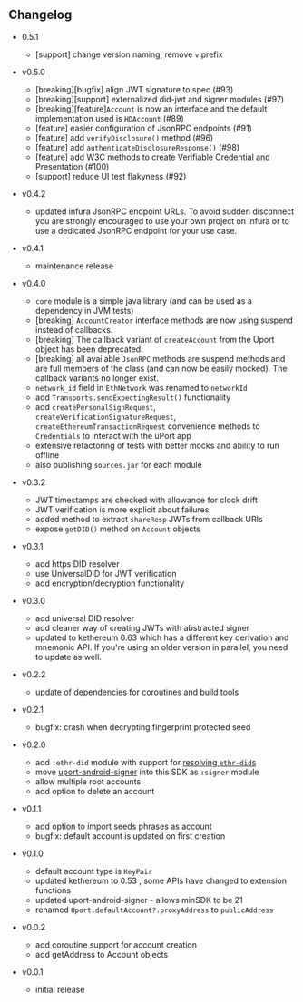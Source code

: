 ## Changelog

* 0.5.1
    * [support] change version naming, remove `v` prefix

* v0.5.0
    * [breaking][bugfix] align JWT signature to spec (#93)
    * [breaking][support] externalized did-jwt and signer modules (#97)
    * [breaking][feature]`Account` is now an interface and the default implementation used is `HDAccount` (#89)
    * [feature] easier configuration of JsonRPC endpoints (#91)
    * [feature] add `verifyDisclosure()` method (#96)
    * [feature] add `authenticateDisclosureResponse()` (#98)
    * [feature] add W3C methods to create Verifiable Credential and Presentation (#100)
    * [support] reduce UI test flakyness (#92)

* v0.4.2
    * updated infura JsonRPC endpoint URLs.
    To avoid sudden disconnect you are strongly encouraged to use your own project on
    infura or to use a dedicated JsonRPC endpoint for your use case.
    
* v0.4.1
    * maintenance release

* v0.4.0
    * `core` module is a simple java library (and can be used as a dependency in JVM tests)
    * [breaking] `AccountCreator` interface methods are now using suspend instead of callbacks.
    * [breaking] The callback variant of `createAccount` from the Uport object has been deprecated.
    * [breaking] all available `JsonRPC` methods are suspend methods and are full members of the class
    (and can now be easily mocked). The callback variants no longer exist.
    * `network_id` field in `EthNetwork` was renamed to `networkId`
    * add `Transports.sendExpectingResult()` functionality
    * add `createPersonalSignRequest`, `createVerificationSignatureRequest`, `createEthereumTransactionRequest`
 convenience methods to `Credentials` to interact with the uPort app
    * extensive refactoring of tests with better mocks and ability to run offline
    * also publishing `sources.jar` for each module

* v0.3.2
    * JWT timestamps are checked with allowance for clock drift
    * JWT verification is more explicit about failures
    * added method to extract `shareResp` JWTs from callback URIs
    * expose `getDID()` method on `Account` objects
    
* v0.3.1
    * add https DID resolver
    * use UniversalDID for JWT verification
    * add encryption/decryption functionality
    
* v0.3.0
    * add universal DID resolver
    * add cleaner way of creating JWTs with abstracted signer
    * updated to kethereum 0.63 which has a different key derivation and mnemonic API.
        If you're using an older version in parallel, you need to update as well. 

* v0.2.2
    * update of dependencies for coroutines and build tools

* v0.2.1
    * bugfix: crash when decrypting fingerprint protected seed

* v0.2.0
    * add `:ethr-did` module with support for [resolving `ethr-did`s](https://github.com/uport-project/ethr-did-resolver) 
    * move [uport-android-signer](https://github.com/uport-project/uport-android-signer) into this SDK as `:signer` module
    * allow multiple root accounts
    * add option to delete an account

* v0.1.1
    * add option to import seeds phrases as account
    * bugfix: default account is updated on first creation 

* v0.1.0
    * default account type is `KeyPair`
    * updated kethereum to 0.53 , some APIs have changed to extension functions
    * updated uport-android-signer - allows minSDK to be 21
    * renamed `Uport.defaultAccount?.proxyAddress` to `publicAddress`
    
* v0.0.2
    * add coroutine support for account creation
    * add getAddress to Account objects
    
* v0.0.1
    * initial release